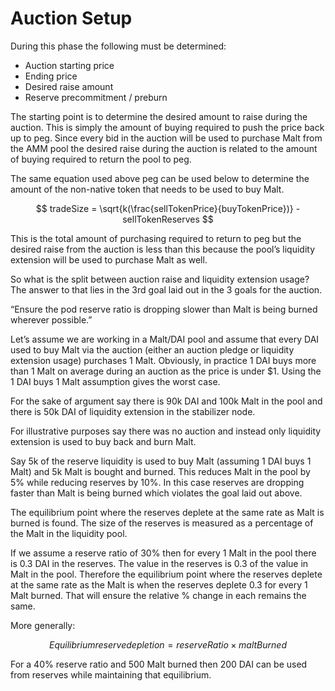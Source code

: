 # Auction Setup

During this phase the following must be determined:

* Auction starting price
* Ending price
* Desired raise amount
* Reserve precommitment / preburn

The starting point is to determine the desired amount to raise during the auction. This is simply the amount of buying required to push the price back up to peg. Since every bid in the auction will be used to purchase Malt from the AMM pool the desired raise during the auction is related to the amount of buying required to return the pool to peg.

The same equation used above peg can be used below to determine the amount of the non-native token that needs to be used to buy Malt.

$$
tradeSize = \sqrt{k(\frac{sellTokenPrice}{buyTokenPrice})} - sellTokenReserves
$$

This is the total amount of purchasing required to return to peg but the desired raise from the auction is less than this because the pool’s liquidity extension will be used to purchase Malt as well.

So what is the split between auction raise and liquidity extension usage? The answer to that lies in the 3rd goal laid out in the 3 goals for the auction.

“Ensure the pod reserve ratio is dropping slower than Malt is being burned wherever possible.”

Let’s assume we are working in a Malt/DAI pool and assume that every DAI used to buy Malt via the auction \(either an auction pledge or liquidity extension usage\) purchases 1 Malt. Obviously, in practice 1 DAI buys more than 1 Malt on average during an auction as the price is under $1. Using the 1 DAI buys 1 Malt assumption gives the worst case.

For the sake of argument say there is 90k DAI and 100k Malt in the pool and there is 50k DAI of liquidity extension in the stabilizer node.

For illustrative purposes say there was no auction and instead only liquidity extension is used to buy back and burn Malt.

Say 5k of the reserve liquidity is used to buy Malt \(assuming 1 DAI buys 1 Malt\) and 5k Malt is bought and burned. This reduces Malt in the pool by 5% while reducing reserves by 10%. In this case reserves are dropping faster than Malt is being burned which violates the goal laid out above.

The equilibrium point where the reserves deplete at the same rate as Malt is burned is found. The size of the reserves is measured as a percentage of the Malt in the liquidity pool.

If we assume a reserve ratio of 30% then for every 1 Malt in the pool there is 0.3 DAI in the reserves. The value in the reserves is 0.3 of the value in Malt in the pool. Therefore the equilibrium point where the reserves deplete at the same rate as the Malt is when the reserves deplete 0.3 for every 1 Malt burned. That will ensure the relative % change in each remains the same.

More generally:

$$
Equilibrium reserve depletion = {reserveRatio}\times{maltBurned}
$$

For a 40% reserve ratio and 500 Malt burned then 200 DAI can be used from reserves while maintaining that equilibrium.

